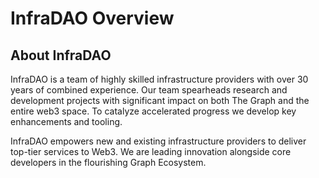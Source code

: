 # InfraDAO Overview

## About InfraDAO

InfraDAO is a team of highly skilled infrastructure providers with over 30 years of combined experience. Our team spearheads research and development projects with significant impact on both The Graph and the entire web3 space. To catalyze accelerated progress we develop key enhancements and tooling. &#x20;

InfraDAO empowers new and existing infrastructure providers to deliver top-tier services to Web3.  We are leading innovation alongside core developers in the flourishing Graph Ecosystem.
